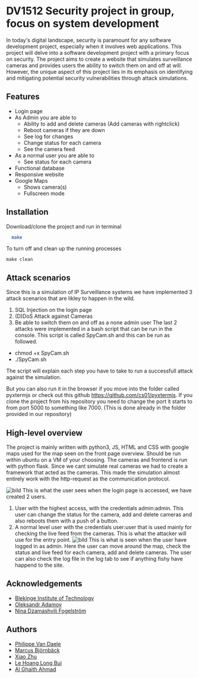 
# DV1512 Security project in group, focus on system development
In today's digital landscape, security is paramount for any software development project, especially when it involves web applications. This project will delve into a software development project with a primary focus on security. The project aims to create a website that simulates surveillance cameras and provides users the ability to switch them on and off at will. However, the unique aspect of this project lies in its emphasis on identifying and mitigating potential security vulnerabilities through attack simulations.

## Features
- Login page
- As Admin you are able to
   * Ability to add and delete cameras (Add cameras with rightclick)
   * Reboot cameras if they are down
   * See log for changes
   * Change status for each camera
   * See the camera feed
- As a normal user you are able to
   * See status for each camera
- Functional database
- Responsive website
- Google Maps
    * Shows camera(s)
    * Fullscreen mode




## Installation

Download/clone the project and run in terminal

```bash
  make
```
To turn off and clean up the running processes
```
make clean
```
## Attack scenarios
Since this is a simulation of IP Surveillance systems we have implemented 3 attack scenarios that are likley to happen in the wild.
1. SQL Injection on the login page
2. (D)DoS Attack against Cameras
3. Be able to switch them on and off as a none admin user
The last 2 attacks were implemented in a bash script that can be run in the console. This script is called SpyCam.sh and this can be run as followed.

* chmod +x SpyCam.sh
* ./SpyCam.sh

The script will explain each step you have to take to run a successfull attack against the simulation.

But you can also run it in the browser if you move into the folder called pyxtermjs or check out this github https://github.com/cs01/pyxtermjs.
If you clone the project from his repository you need to change the port it starts to from port 5000 to something like 7000. (This is done already in the folder provided in our repository)


## High-level overview
The project is mainly written with python3, JS, HTML and CSS with google maps used for the map seen on the front page overview. Should be run within ubuntu on a VM of your choosing. 
The cameras and frontend is run with python flask. Since we cant simulate real cameras we had to create a framework that acted as the cameras. 
This made the simulation almost entirely work with the http-request as the communication protocol. 

![bild](https://github.com/PhilippeDaele/DV1512-Sakerhetsprojekt/assets/99668019/0b9295e4-19f4-4c7e-8d66-4e15f4c4eb51)
This is what the user sees when the login page is accessed, we have created 2 users.
1. User with the highest access, with the credentials admin:admin. This user can change the status for the camera, add and delete cameras and also reboots them with a push of a button.
2. A normal level user with the credentials user:user that is used mainly for checking the live feed from the cameras. This is what the attacker will use for the entry point.
![bild](https://github.com/PhilippeDaele/DV1512-Sakerhetsprojekt/assets/99668019/3712f287-9f48-4495-bda9-5bfd8e4f8a83)
This is what is seen when the user have logged in as admin. Here the user can move around the map, check the status and live feed for each camera, add and delete cameras. The user can also check the log file in the log tab to see if anything fishy have happend to the site.

    
## Acknowledgements

- [Blekinge Institute of Technology](www.bth.se)
- [Oleksandr Adamov](https://www.bth.se/?s=Oleksandr%20Adamov&searchtype=employee)
- [Nina Dzamashvili Fogelström](https://www.bth.se/?s=Oleksandr+Adamov&searchtype=employee&employee-filter=&s=Nina+Dzamashvili+Fogelstr%C3%B6m+)


## Authors

- [Philippe Van Daele](https://www.github.com/PhilippeDaele)
- [Marcus Björnbäck](https://github.com/maRkyB0019)
- [Xiao Zhu](https://github.com/imsanqian)
- [Le Hoang Long Bui](https://github.com/LeHoangLong2610)
- [Al Ghaith Ahmad](https://github.com/ghaithahmad)

